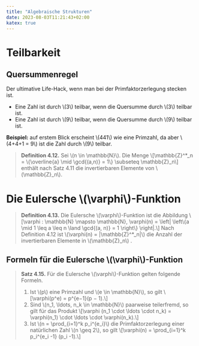 ```yaml
---
title: "Algebraische Strukturen"
date: 2023-08-03T11:21:43+02:00
katex: true
---
```


# Teilbarkeit

## Quersummenregel
Der ultimative Life-Hack, wenn man bei der Primfaktorzerlegung stecken ist.
- Eine Zahl ist durch \\(3\\) teilbar, wenn die Quersumme durch \\(3\\) teilbar ist.
- Eine Zahl ist durch \\(9\\) teilbar, wenn die Quersumme durch \\(9\\) teilbar ist.

**Beispiel:** auf erstem Blick erscheint \\(441\\) wie eine Primzahl, da aber \\(4+4+1 = 9\\) ist die Zahl durch \\(9\\) teilbar.

> **Definition 4.12.** Sei \\(n \in \mathbb{N}\\). Die Menge \\[\mathbb{Z}^*_n = \\{\overline{a} \mid \gcd{(a,n)} = 1\\} \subseteq \mathbb{Z}_n\\] enthält nach Satz 4.11 die invertierbaren Elemente von \\(\mathbb{Z}_n\\).

# Die Eulersche \\(\varphi\\)-Funktion

> **Definition 4.13.** Die Eulersche \\(\varphi\\)-Funktion ist die Abbildung \\[\varphi : \mathbb{N} \mapsto \mathbb{N}, \varphi(n) = \left| \left\\{a \mid 1 \leq a \leq n \land \gcd{(a, n)} = 1 \right\\} \right|.\\] Nach Definition 4.12 ist \\(\varphi(n) = |\mathbb{Z}^*_n|\\) die Anzahl der invertierbaren Elemente in \\(\mathbb{Z}_n\\) .

## Formeln für die Eulersche \\(\varphi\\)-Funktion
> **Satz 4.15.** Für die Eulersche \\(\varphi\\)-Funktion gelten folgende Formeln.
> 1. Ist \\(p\\) eine Primzahl und \\(e \in \mathbb{N}\\), so gilt \\[\varphi(p^e) = p^{e−1}(p − 1).\\]
> 2. Sind \\(n_1, \ldots, n_k \in \mathbb{N}\\) paarweise teilerfremd, so gilt für das Produkt \\[\varphi (n_1 \cdot \ldots \cdot n_k) = \varphi(n_1) \cdot \ldots \cdot \varphi(n_k).\\]
> 3. Ist \\(n = \prod_{i=1}^k p_i^{e_i}\\) die Primfaktorzerlegung einer natürlichen Zahl \\(n \geq 2\\), so gilt \\[\varphi(n) = \prod_{i=1}^k p_i^{e_i -1} (p_i -1).\\]